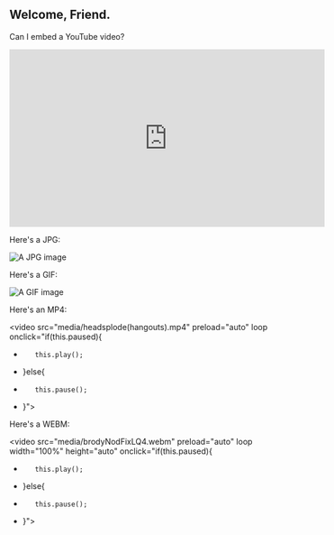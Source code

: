 ## Welcome, Friend.

Can I embed a YouTube video?

<div class="video-container-youtube-16x9">
  <iframe src="https://www.youtube-nocookie.com/embed/mEi8m55-Zdk?rel=0" height="315" width="560" allowfullscreen="" frameborder="0">
  </iframe>
</div>


Here's a JPG:

![A JPG image](https://brjordan.github.io/media/b.jpg)


Here's a GIF:

![A GIF image](https://brjordan.github.io/media/radioBoxes.gif)


Here's an MP4:

<video src="media/headsplode(hangouts).mp4" preload="auto" loop onclick="if(this.paused){
-        this.play();
-    }else{
-        this.pause();
-    }">
</video>


Here's a WEBM:

<video src="media/brodyNodFixLQ4.webm" preload="auto" loop width="100%" height="auto" onclick="if(this.paused){
-        this.play();
-    }else{
-        this.pause();
-    }">
</video>
